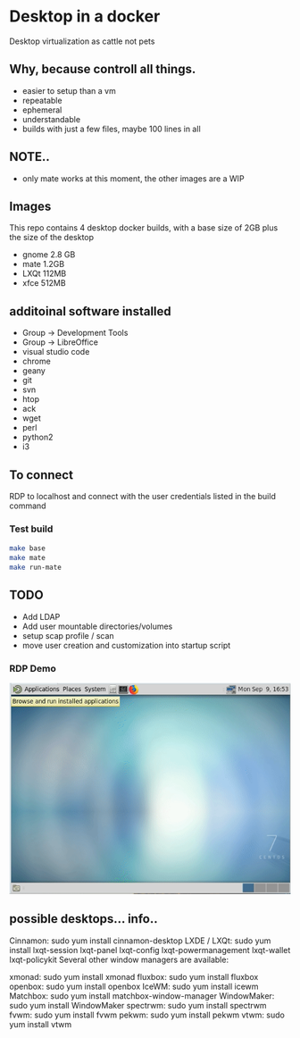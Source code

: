 # Desktop in a docker
Desktop virtualization as cattle not pets

## Why, because controll all things.
- easier to setup than a vm
- repeatable
- ephemeral 
- understandable
- builds with just a few files, maybe 100 lines in all

## NOTE..
- only mate works at this moment, the other images are a WIP

## Images
This repo contains 4 desktop docker builds, with a base size of 2GB plus the size of the desktop

- gnome 2.8 GB
- mate  1.2GB
- LXQt   112MB
- xfce   512MB 


## additoinal software installed

- Group -> Development Tools
- Group -> LibreOffice
- visual studio code
- chrome
- geany
- git
- svn
- htop
- ack
- wget
- perl
- python2
- i3

## To connect

RDP to localhost and connect with the user credentials listed in the build command

### Test build

```bash
make base
make mate
make run-mate
```

## TODO

- Add LDAP
- Add user mountable directories/volumes
- setup scap profile / scan
- move user creation and customization into startup  script


### RDP Demo
![Demo](https://raw.githubusercontent.com/chris17453/desktop-docker/master/demo/rdp.gif)



## possible desktops... info..
Cinnamon: sudo yum install cinnamon-desktop
LXDE / LXQt: sudo yum install lxqt-session lxqt-panel lxqt-config lxqt-powermanagement lxqt-wallet lxqt-policykit
Several other window managers are available:

xmonad: sudo yum install xmonad
fluxbox: sudo yum install fluxbox
openbox: sudo yum install openbox
IceWM: sudo yum install icewm
Matchbox: sudo yum install matchbox-window-manager
WindowMaker: sudo yum install WindowMaker
spectrwm: sudo yum install spectrwm
fvwm: sudo yum install fvwm
pekwm: sudo yum install pekwm
vtwm: sudo yum install vtwm
